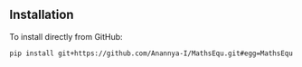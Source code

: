 ## Installation

To install directly from GitHub:

```bash
pip install git+https://github.com/Anannya-I/MathsEqu.git#egg=MathsEqu
